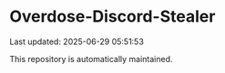 # Overdose-Discord-Stealer

Last updated: 2025-06-29 05:51:53

This repository is automatically maintained.
